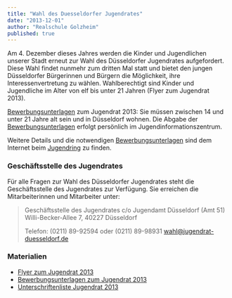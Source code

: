 ```yaml
---
title: "Wahl des Duesseldorfer Jugendrates"
date: "2013-12-01"
author: "Realschule Golzheim"
published: true
---
```


Am 4. Dezember dieses Jahres werden die Kinder und Jugendlichen unserer Stadt erneut zur Wahl des D&uuml;sseldorfer Jugendrates aufgefordert. Diese Wahl findet nunmehr zum dritten Mal statt und bietet den jungen D&uuml;sseldorfer B&uuml;rgerinnen und B&uuml;rgern die M&ouml;glichkeit, ihre Interessenvertretung zu w&auml;hlen. Wahlberechtigt sind Kinder und Jugendliche im Alter von elf bis unter 21 Jahren (Flyer zum Jugendrat 2013). 

[Bewerbungsunterlagen][2] zum Jugendrat 2013: Sie m&uuml;ssen zwischen 14 und unter 21 Jahre alt sein und in D&uuml;sseldorf wohnen. Die Abgabe der [Bewerbungsunterlagen][2] erfolgt pers&ouml;nlich im Jugendinformationszentrum. 

Weitere Details und die notwendigen [Bewerbungsunterlagen][2] sind dem Internet beim [Jugendring](http://www.jugendring-duesseldorf.de/) zu finden. 

### Gesch&auml;ftsstelle des Jugendrates

F&uuml;r alle Fragen zur Wahl des D&uuml;sseldorfer Jugendrates steht die Gesch&auml;ftsstelle des Jugendrates zur Verf&uuml;gung. Sie erreichen die Mitarbeiterinnen und Mitarbeiter unter:

> Gesch&auml;ftsstelle des Jugendrates
> c/o Jugendamt D&uuml;sseldorf (Amt 51)
> Willi-Becker-Allee 7, 40227 D&uuml;sseldorf
>
> Telefon: (0211) 89-92594 oder (0211) 89-98931
> [wahl@jugendrat-duesseldorf.de](mailto:wahl@jugendrat-duesseldorf.de)

### Materialien

- [Flyer zum Jugendrat 2013][1]
- [Bewerbungsunterlagen zum Jugendrat 2013][2]
- [Unterschriftenliste Jugendrat 2013][3] 

[1]: /downloads/51_3_flyer_jugendrat_2013_final.pdf
[2]: http://www.schulen.duesseldorf.de/rs-tersteegenstr/downloads/bewerbungsunterlagen_jugendrat_2013.pdf
[3]: http://www.schulen.duesseldorf.de/rs-tersteegenstr/downloads/unterschriftenliste_jugendrat_2013.pdf
